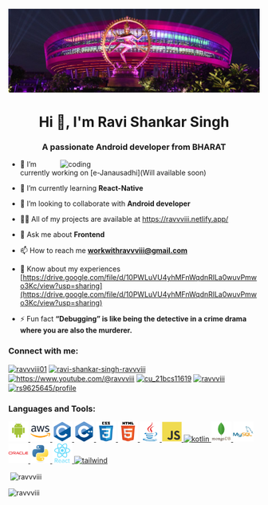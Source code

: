 ![logo](https://github.com/ravvviii/ravvviii/blob/main/image.png)
<h1 align="center">Hi 👋, I'm Ravi Shankar Singh</h1>
<h3 align="center">A passionate Android developer from BHARAT</h3>
<img align="right" alt = "coding"  width = "400" src = "https://camo.githubusercontent.com/7de37139d0b4c1ce40865e799b446c0e963a3dd8fb68d239707237c40604fa3d/68747470733a2f2f63646e2e6472696262626c652e636f6d2f75736572732f3733303730332f73637265656e73686f74732f363538313234332f6176656e746f2e676966">
 </p>



- 🔭 I’m currently working on [e-Janausadhi](Will available soon)

- 🌱 I’m currently learning **React-Native**

- 👯 I’m looking to collaborate with **Android developer**

- 👨‍💻 All of my projects are available at https://ravvviii.netlify.app/
- 💬 Ask me about **Frontend**

- 📫 How to reach me **workwithravvviii@gmail.com**

- 📄 Know about my experiences [https://drive.google.com/file/d/10PWLuVU4yhMFnWqdnRlLa0wuvPmwo3Kc/view?usp=sharing](https://drive.google.com/file/d/10PWLuVU4yhMFnWqdnRlLa0wuvPmwo3Kc/view?usp=sharing)

- ⚡ Fun fact **“Debugging” is like being the detective in a crime drama where you are also the murderer.**

<h3 align="left">Connect with me:</h3>
<p align="left">
<a href="https://twitter.com/ravvviii01" target="blank"><img align="center" src="https://raw.githubusercontent.com/rahuldkjain/github-profile-readme-generator/master/src/images/icons/Social/twitter.svg" alt="ravvviii01" height="30" width="40" /></a>
<a href="https://linkedin.com/in/ravi-shankar-singh-ravvviii" target="blank"><img align="center" src="https://raw.githubusercontent.com/rahuldkjain/github-profile-readme-generator/master/src/images/icons/Social/linked-in-alt.svg" alt="ravi-shankar-singh-ravvviii" height="30" width="40" /></a>
<a href="https://www.youtube.com/c/https://www.youtube.com/@ravvviii" target="blank"><img align="center" src="https://raw.githubusercontent.com/rahuldkjain/github-profile-readme-generator/master/src/images/icons/Social/youtube.svg" alt="https://www.youtube.com/@ravvviii" height="30" width="40" /></a>
<a href="https://www.codechef.com/users/cu_21bcs11619" target="blank"><img align="center" src="https://cdn.jsdelivr.net/npm/simple-icons@3.1.0/icons/codechef.svg" alt="cu_21bcs11619" height="30" width="40" /></a>
<a href="https://www.leetcode.com/ravvviii" target="blank"><img align="center" src="https://raw.githubusercontent.com/rahuldkjain/github-profile-readme-generator/master/src/images/icons/Social/leet-code.svg" alt="ravvviii" height="30" width="40" /></a>
<a href="https://auth.geeksforgeeks.org/user/rs9625645/profile" target="blank"><img align="center" src="https://raw.githubusercontent.com/rahuldkjain/github-profile-readme-generator/master/src/images/icons/Social/geeks-for-geeks.svg" alt="rs9625645/profile" height="30" width="40" /></a>
</p>

<h3 align="left">Languages and Tools:</h3>
<p align="left"> <a href="https://developer.android.com" target="_blank" rel="noreferrer"> <img src="https://raw.githubusercontent.com/devicons/devicon/master/icons/android/android-original-wordmark.svg" alt="android" width="40" height="40"/> </a> <a href="https://aws.amazon.com" target="_blank" rel="noreferrer"> <img src="https://raw.githubusercontent.com/devicons/devicon/master/icons/amazonwebservices/amazonwebservices-original-wordmark.svg" alt="aws" width="40" height="40"/> </a> <a href="https://www.cprogramming.com/" target="_blank" rel="noreferrer"> <img src="https://raw.githubusercontent.com/devicons/devicon/master/icons/c/c-original.svg" alt="c" width="40" height="40"/> </a> <a href="https://www.w3schools.com/cpp/" target="_blank" rel="noreferrer"> <img src="https://raw.githubusercontent.com/devicons/devicon/master/icons/cplusplus/cplusplus-original.svg" alt="cplusplus" width="40" height="40"/> </a> <a href="https://www.w3schools.com/css/" target="_blank" rel="noreferrer"> <img src="https://raw.githubusercontent.com/devicons/devicon/master/icons/css3/css3-original-wordmark.svg" alt="css3" width="40" height="40"/> </a> <a href="https://www.w3.org/html/" target="_blank" rel="noreferrer"> <img src="https://raw.githubusercontent.com/devicons/devicon/master/icons/html5/html5-original-wordmark.svg" alt="html5" width="40" height="40"/> </a> <a href="https://www.java.com" target="_blank" rel="noreferrer"> <img src="https://raw.githubusercontent.com/devicons/devicon/master/icons/java/java-original.svg" alt="java" width="40" height="40"/> </a> <a href="https://developer.mozilla.org/en-US/docs/Web/JavaScript" target="_blank" rel="noreferrer"> <img src="https://raw.githubusercontent.com/devicons/devicon/master/icons/javascript/javascript-original.svg" alt="javascript" width="40" height="40"/> </a> <a href="https://kotlinlang.org" target="_blank" rel="noreferrer"> <img src="https://www.vectorlogo.zone/logos/kotlinlang/kotlinlang-icon.svg" alt="kotlin" width="40" height="40"/> </a> <a href="https://www.mongodb.com/" target="_blank" rel="noreferrer"> <img src="https://raw.githubusercontent.com/devicons/devicon/master/icons/mongodb/mongodb-original-wordmark.svg" alt="mongodb" width="40" height="40"/> </a> <a href="https://www.mysql.com/" target="_blank" rel="noreferrer"> <img src="https://raw.githubusercontent.com/devicons/devicon/master/icons/mysql/mysql-original-wordmark.svg" alt="mysql" width="40" height="40"/> </a> <a href="https://www.oracle.com/" target="_blank" rel="noreferrer"> <img src="https://raw.githubusercontent.com/devicons/devicon/master/icons/oracle/oracle-original.svg" alt="oracle" width="40" height="40"/> </a> <a href="https://www.python.org" target="_blank" rel="noreferrer"> <img src="https://raw.githubusercontent.com/devicons/devicon/master/icons/python/python-original.svg" alt="python" width="40" height="40"/> </a> <a href="https://reactjs.org/" target="_blank" rel="noreferrer"> <img src="https://raw.githubusercontent.com/devicons/devicon/master/icons/react/react-original-wordmark.svg" alt="react" width="40" height="40"/> </a> <a href="https://tailwindcss.com/" target="_blank" rel="noreferrer"> <img src="https://www.vectorlogo.zone/logos/tailwindcss/tailwindcss-icon.svg" alt="tailwind" width="40" height="40"/> </a> </p>

<p>&nbsp;<img align="center" src="https://github-readme-stats.vercel.app/api?username=ravvviii&show_icons=true&locale=en" alt="ravvviii" /></p>

<p><img align="center" src="https://github-readme-streak-stats.herokuapp.com/?user=ravvviii&" alt="ravvviii" /></p>

